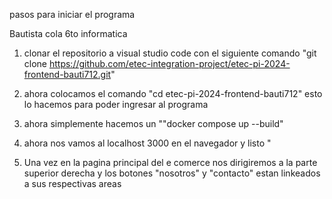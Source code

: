 pasos para iniciar el programa

Bautista cola 6to informatica 

1) clonar el repositorio a visual studio code con el siguiente comando 
     "git clone https://github.com/etec-integration-project/etec-pi-2024-frontend-bauti712.git"


2) ahora colocamos el comando "cd etec-pi-2024-frontend-bauti712" esto lo hacemos para poder ingresar al programa

3) ahora simplemente hacemos un ""docker compose up --build"

4) ahora nos vamos al localhost 3000 en el navegador y listo 
"
5) Una vez en la pagina principal del e comerce nos dirigiremos a la parte superior derecha y los botones "nosotros" y "contacto" estan linkeados a sus respectivas areas